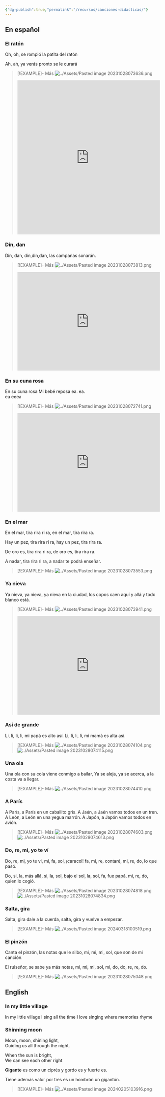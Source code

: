 ```yaml
---
{"dg-publish":true,"permalink":"/recursos/canciones-didacticas/"}
---
```



## En español

### El ratón

Oh, oh, se rompió
la patita del ratón

Ah, ah, ya verás
pronto se le curará

>[!EXAMPLE]- Más
>![../Assets/Pasted image 20231028073636.png](/img/user/Assets/Pasted%20image%2020231028073636.png)
>
><iframe src="https://www.soundslice.com/slices/smgwc/embed/" width="100%" height="500" frameBorder="0" allowfullscreen></iframe>

### Din, dan

Din, dan, din,din,dan, las campanas sonarán.

>[!EXAMPLE]- Más
>![../Assets/Pasted image 20231028073813.png](/img/user/Assets/Pasted%20image%2020231028073813.png)
><iframe src="https://www.soundslice.com/slices/kZmwc/embed-channelpost/" width="100%" height="320" frameBorder="0"></iframe>

### En su cuna rosa

En su cuna rosa
Mi bebé reposa
ea.  ea.  
ea eeea

>[!EXAMPLE]- Más
>![../Assets/Pasted image 20231028072741.png](/img/user/Assets/Pasted%20image%2020231028072741.png)
><iframe src="https://www.soundslice.com/slices/WZmwc/embed-channelpost/" width="100%" height="320" frameBorder="0"></iframe>

### En el mar

En el mar, tira rira ri ra, 
en el mar, tira rira ra.

Hay un pez, tira rira ri ra, 
hay un pez, tira rira ra.

De oro es, tira rira ri ra, 
de oro es, tira rira ra.

A nadar, tira rira ri ra, 
a nadar te podrá enseñar.

>[!EXAMPLE]- Más
>![../Assets/Pasted image 20231028073553.png](/img/user/Assets/Pasted%20image%2020231028073553.png)

### Ya nieva

Ya nieva, ya nieva, ya nieva en la ciudad,
los copos caen aquí y allá y todo blanco está.

>[!EXAMPLE]- Más
>![../Assets/Pasted image 20231028073941.png](/img/user/Assets/Pasted%20image%2020231028073941.png)
><iframe src="https://www.soundslice.com/slices/W1vwc/embed-channelpost/" width="100%" height="320" frameBorder="0"></iframe>

### Así de grande

Li, li, li, li, mi papá es alto así.
Li, li, li, li, mi mamá es alta así.

>[!EXAMPLE]- Más
>![../Assets/Pasted image 20231028074104.png](/img/user/Assets/Pasted%20image%2020231028074104.png)
>![../Assets/Pasted image 20231028074115.png](/img/user/Assets/Pasted%20image%2020231028074115.png)

### Una ola

Una ola con su cola viene conmigo a bailar,
Ya se aleja, ya se acerca, a la costa va a llegar.

>[!EXAMPLE]- Más
>![../Assets/Pasted image 20231028074410.png](/img/user/Assets/Pasted%20image%2020231028074410.png)

### A París

A París, a París en un caballito gris.
A Jaén, a Jaén vamos todos en un tren.
A León, a León en una yegua marrón.
A Japón, a Japón vamos todos en avión.

>[!EXAMPLE]- Más
>![../Assets/Pasted image 20231028074603.png](/img/user/Assets/Pasted%20image%2020231028074603.png)
>![../Assets/Pasted image 20231028074613.png](/img/user/Assets/Pasted%20image%2020231028074613.png)

### Do, re, mi, yo te ví

Do, re, mi, yo te vi,
mi, fa, sol, ¡caracol!
fa, mi, re, contaré,
mi, re, do, lo que pasó.

Do, si, la, más allá,
si, la, sol, bajo el sol,
la, sol, fa, fue papá,
mi, re, do, quien lo cogió.

>[!EXAMPLE]- Más
>![../Assets/Pasted image 20231028074818.png](/img/user/Assets/Pasted%20image%2020231028074818.png)
>![../Assets/Pasted image 20231028074834.png](/img/user/Assets/Pasted%20image%2020231028074834.png)

### Salta, gira

Salta, gira dale a la cuerda,
salta, gira y vuelve a empezar.

>[!EXAMPLE]- Más
>![../Assets/Pasted image 20240318100519.png](/img/user/Assets/Pasted%20image%2020240318100519.png)

### El pinzón

Canta el pinzón, las notas que le silbo,
mi, mi, mi, sol, que son de mi canción.

El ruiseñor, se sabe ya más notas,
mi, mi, mi, sol, mi, do, do, re, re, do.

>[!EXAMPLE]- Más
> ![../Assets/Pasted image 20231028075048.png](/img/user/Assets/Pasted%20image%2020231028075048.png)

## English

### In my little village

In my little village
I sing all the time
I love singing
where memories rhyme

### Shinning moon

Moon, moon, shining light, \
Guiding us all through the night. 

When the sun is bright, \
We can see each other right


<div class="transclusion internal-embed is-loaded"><div class="markdown-embed">





**Gigante** es
como un ciprés
y gordo es
y fuerte es.

Tiene además
valor por tres
es un hombrón
un gigantón.

>[!EXAMPLE]- Más
>![../Assets/Pasted image 20240205103916.png](/img/user/Assets/Pasted%20image%2020240205103916.png)

</div></div>

